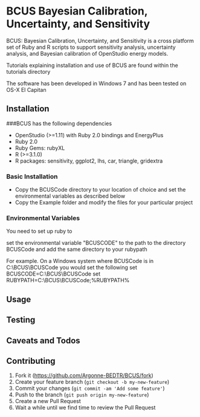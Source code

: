 # BCUS Bayesian Calibration, Uncertainty, and Sensitivity
BCUS: Bayesian Calibration, Uncertainty, and Sensitivity is a cross platform set of Ruby and R scripts to support sensitivity analysis, uncertainty analysis, and Bayesian calibration of OpenStudio energy models.

Tutorials explaining installation and use of BCUS are found within the tutorials directory

The software has been developed in Windows 7 and has been tested on OS-X El Capitan

## Installation

###BCUS has the following dependencies

* OpenStudio (>=1.11) with Ruby 2.0 bindings and EnergyPlus
* Ruby 2.0
* Ruby Gems: rubyXL
* R (>=3.1.0)
* R packages: sensitivity, ggplot2, lhs, car, triangle, gridextra 

### Basic Installation
* Copy the BCUSCode directory to your location of choice and set the environmental variables as described below
* Copy the Example folder and modify the files for your particular project



### Environmental Variables
You need to set up ruby to 

set the environmental variable "BCUSCODE" to the path to the directory BCUSCode and add the same directory to your rubypath

For example.  On a Windows system where BCUSCode is in C:\BCUS\BCUSCode you would set the following
set BCUSCODE=C:\BCUS\BCUSCode
set RUBYPATH=C:\BCUS\BCUSCode;%RUBYPATH%

## Usage

## Testing

## Caveats and Todos

## Contributing
1. Fork it (https://github.com/Argonne-BEDTR/BCUS/fork)
2. Create your feature branch (`git checkout -b my-new-feature`)
3. Commit your changes (`git commit -am 'Add some feature'`)
4. Push to the branch (`git push origin my-new-feature`)
5. Create a new Pull Request
6. Wait a while until we find time to review the Pull Request






